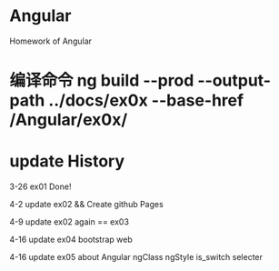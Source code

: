 # Angular

Homework  of  Angular

# 编译命令 ng build --prod --output-path ../docs/ex0x --base-href /Angular/ex0x/

# update  History

3-26 ex01  Done!

4-2 update ex02  &&  Create github Pages

4-9 update ex02 again == ex03

4-16 update ex04 bootstrap web

4-16 update ex05 about Angular ngClass ngStyle is_switch selecter 

